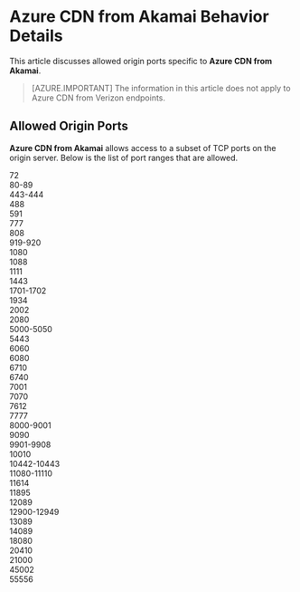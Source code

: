 <properties
	pageTitle="Azure CDN from Akamai Allowed Origin Ports"
	description="This topic lists allowed origin ports specific Azure CDN from Akamai."
	services="cdn"
	documentationCenter=""
	authors="camsoper"
	manager="erikre"
	editor=""/>

<tags
	ms.service="cdn"
	ms.workload="media"
	ms.tgt_pltfrm="na"
	ms.devlang="na"
	ms.topic="article"
	ms.date="05/11/2016" 
	ms.author="casoper"/>
    
# Azure CDN from Akamai Behavior Details

This article discusses allowed origin ports specific to **Azure CDN from Akamai**.

> [AZURE.IMPORTANT] The information in this article does not apply to Azure CDN from Verizon endpoints.

## Allowed Origin Ports

**Azure CDN from Akamai** allows access to a subset of TCP ports on the origin server.  Below is the list of port ranges that are allowed.

72<br/>
80-89<br/>
443-444<br/>
488<br/>
591<br/>
777<br/>
808<br/>
919-920<br/>
1080<br/>
1088<br/>
1111<br/>
1443<br/>
1701-1702<br/>
1934<br/>
2002<br/>
2080<br/>
5000-5050<br/>
5443<br/>
6060<br/>
6080<br/>
6710<br/>
6740<br/>
7001<br/>
7070<br/>
7612<br/>
7777<br/>
8000-9001<br/>
9090<br/>
9901-9908<br/>
10010<br/>
10442-10443<br/>
11080-11110<br/>
11614<br/>
11895<br/>
12089<br/>
12900-12949<br/>
13089<br/>
14089<br/>
18080<br/>
20410<br/>
21000<br/>
45002<br/>
55556